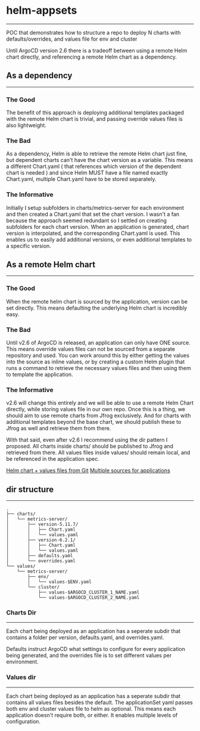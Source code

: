 # helm-appsets
---
POC that demonstrates how to structure a repo to deploy N charts with defaults/overrides, and values file for env and cluster

Until ArgoCD version 2.6 there is a tradeoff between using a remote Helm chart directly, and referencing a remote Helm chart as a dependency. 

## As a dependency
---  

### The Good
The benefit of this approach is deploying additional templates packaged with the remote Helm chart is trivial, and passing override values files is also lightweight.
### The Bad
As a dependency, Helm is able to retrieve the remote Helm chart just fine, but dependent charts can't have the chart version as a variable. This means a different Chart.yaml ( that references which version of the dependent chart is needed ) and since Helm MUST have a file named exactly Chart.yaml, multiple Chart.yaml have to be stored separately.
### The Informative
Initially I setup subfolders in charts/metrics-server for each environment and then created a Chart.yaml that set the chart version. I wasn't a fan because the approach seemed redundant so I settled on creating subfolders for each chart version. When an application is generated, chart version is interpolated, and the corresponding Chart.yaml is used. This enables us to easily add additional versions, or even additional templates to a specific version.

## As a remote Helm chart
---  

### The Good
When the remote helm chart is sourced by the application, version can be set directly. This means defaulting the underlying Helm chart is incredibly easy.
### The Bad
Until v2.6 of ArgoCD is released, an application can only have ONE source. This means override values files can not be sourced from a separate repository and used. You can work around this by either getting the values into the source as inline values, or by creating a custom Helm plugin that runs a command to retrieve the necessary values files and then using them to template the application.
### The Informative
v2.6 will change this entirely and we will be able to use a remote Helm Chart directly, while storing values file in our own repo. Once this is a thing, we should aim to use remote charts from Jfrog exclusively. And for charts with additional templates beyond the base chart, we should publish these to Jfrog as well and retrieve them from there. 

With that said, even after v2.6 I recommend using the dir pattern I proposed. All charts inside charts/ should be published to Jfrog and retrieved from there. All values files inside values/ should remain local, and be referenced in the application spec.

[Helm chart + values files from Git](https://github.com/argoproj/argo-cd/issues/2789)
[Multiple sources for applications](https://github.com/argoproj/argo-cd/pull/10432)

## dir structure
---
```
.
├── charts/
│   └── metrics-server/
│       ├── version-5.11.7/
│       │   ├── Chart.yaml
│       │   └── values.yaml
│       ├── version-6.2.1/
│       │   ├── Chart.yaml
│       │   └── values.yaml
│       ├── defaults.yaml
│       └── overrides.yaml
└── values/
    └── metrics-server/
        ├── env/
        │   └── values-$ENV.yaml
        └── cluster/
            ├── values-$ARGOCD_CLUSTER_1_NAME.yaml
            └── values-$ARGOCD_CLUSTER_2_NAME.yaml
```
### Charts Dir
---
Each chart being deployed as an application has a seperate subdir that contains a folder per version, defaults.yaml, and overrides.yaml.

Defaults instruct ArgoCD what settings to configure for every application being generated, and the overrides file is to set different values per environment.

### Values dir
---
Each chart being deployed as an application has a seperate subdir that contains all values files besides the default. The applicationSet yaml passes both env and cluster values file to helm as optional. This means each application doesn't require both, or either. It enables multiple levels of configuration. 